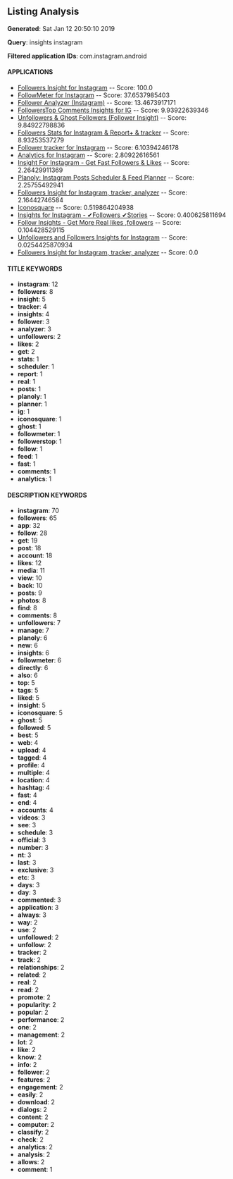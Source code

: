 ## Listing Analysis

**Generated**: Sat Jan 12 20:50:10 2019

**Query**: insights instagram

**Filtered application IDs**: com.instagram.android


#### APPLICATIONS

- [Followers Insight for Instagram](https://play.google.com/store/apps/details?id=com.skyfireapps.followersinsightapp) -- Score: 100.0
- [FollowMeter for Instagram](https://play.google.com/store/apps/details?id=com.beakerapps.instameter2) -- Score: 37.6537985403
- [Follower Analyzer (Instagram)](https://play.google.com/store/apps/details?id=com.maximolab.followeranalyzer) -- Score: 13.4673917171
- [FollowersTop Comments Insights for IG](https://play.google.com/store/apps/details?id=com.ailin.zoomer.profile) -- Score: 9.93922639346
- [Unfollowers & Ghost Followers (Follower Insight)](https://play.google.com/store/apps/details?id=com.unfollowers.ghost.followers) -- Score: 9.84922798836
- [Followers Stats for Instagram & Report+ & tracker](https://play.google.com/store/apps/details?id=com.followers.reports) -- Score: 8.93253537279
- [Follower tracker for Instagram](https://play.google.com/store/apps/details?id=com.igfollower.insights) -- Score: 6.10394246178
- [Analytics for Instagram](https://play.google.com/store/apps/details?id=com.analyticsinst) -- Score: 2.80922616561
- [Insight For Instagram - Get Fast Followers & Likes](https://play.google.com/store/apps/details?id=com.analyticsforinstagram) -- Score: 2.26429911369
- [Planoly: Instagram Posts Scheduler & Feed Planner](https://play.google.com/store/apps/details?id=com.planoly.android) -- Score: 2.25755492941
- [Followers Insight for Instagram, tracker, analyzer](https://play.google.com/store/apps/details?id=com.yy.adam.insight) -- Score: 2.16442746584
- [Iconosquare](https://play.google.com/store/apps/details?id=com.tripnity.iconosquare) -- Score: 0.519864204938
- [Insights for Instagram - ✔Followers ✔Stories](https://play.google.com/store/apps/details?id=io.karn.insights) -- Score: 0.400625811694
- [Follow Insights - Get More Real likes ,followers](https://play.google.com/store/apps/details?id=com.InstaFollowers.Instaapp) -- Score: 0.104428529115
- [Unfollowers and Followers Insights for Instagram](https://play.google.com/store/apps/details?id=com.azde.pagesmanagerforinstagram) -- Score: 0.0254425870934
- [Followers Insight for Instagram, tracker, analyzer](https://play.google.com/store/apps/details?id=com.torv.adam.insight) -- Score: 0.0

#### TITLE KEYWORDS

- **instagram**: 12
- **followers**: 8
- **insight**: 5
- **tracker**: 4
- **insights**: 4
- **follower**: 3
- **analyzer**: 3
- **unfollowers**: 2
- **likes**: 2
- **get**: 2
- **stats**: 1
- **scheduler**: 1
- **report**: 1
- **real**: 1
- **posts**: 1
- **planoly**: 1
- **planner**: 1
- **ig**: 1
- **iconosquare**: 1
- **ghost**: 1
- **followmeter**: 1
- **followerstop**: 1
- **follow**: 1
- **feed**: 1
- **fast**: 1
- **comments**: 1
- **analytics**: 1

#### DESCRIPTION KEYWORDS

- **instagram**: 70
- **followers**: 65
- **app**: 32
- **follow**: 28
- **get**: 19
- **post**: 18
- **account**: 18
- **likes**: 12
- **media**: 11
- **view**: 10
- **back**: 10
- **posts**: 9
- **photos**: 8
- **find**: 8
- **comments**: 8
- **unfollowers**: 7
- **manage**: 7
- **planoly**: 6
- **new**: 6
- **insights**: 6
- **followmeter**: 6
- **directly**: 6
- **also**: 6
- **top**: 5
- **tags**: 5
- **liked**: 5
- **insight**: 5
- **iconosquare**: 5
- **ghost**: 5
- **followed**: 5
- **best**: 5
- **web**: 4
- **upload**: 4
- **tagged**: 4
- **profile**: 4
- **multiple**: 4
- **location**: 4
- **hashtag**: 4
- **fast**: 4
- **end**: 4
- **accounts**: 4
- **videos**: 3
- **see**: 3
- **schedule**: 3
- **official**: 3
- **number**: 3
- **nt**: 3
- **last**: 3
- **exclusive**: 3
- **etc**: 3
- **days**: 3
- **day**: 3
- **commented**: 3
- **application**: 3
- **always**: 3
- **way**: 2
- **use**: 2
- **unfollowed**: 2
- **unfollow**: 2
- **tracker**: 2
- **track**: 2
- **relationships**: 2
- **related**: 2
- **real**: 2
- **read**: 2
- **promote**: 2
- **popularity**: 2
- **popular**: 2
- **performance**: 2
- **one**: 2
- **management**: 2
- **lot**: 2
- **like**: 2
- **know**: 2
- **info**: 2
- **follower**: 2
- **features**: 2
- **engagement**: 2
- **easily**: 2
- **download**: 2
- **dialogs**: 2
- **content**: 2
- **computer**: 2
- **classify**: 2
- **check**: 2
- **analytics**: 2
- **analysis**: 2
- **allows**: 2
- **comment**: 1

